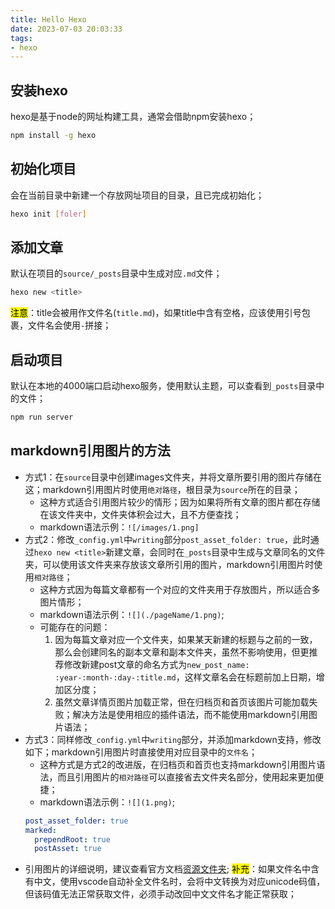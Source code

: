 ```yaml
---
title: Hello Hexo
date: 2023-07-03 20:03:33
tags:
- hexo
---
```

## 安装hexo
hexo是基于node的网址构建工具，通常会借助npm安装hexo；
```bash
npm install -g hexo
```

## 初始化项目
会在当前目录中新建一个存放网址项目的目录，且已完成初始化；
```bash
hexo init [foler]
```

## 添加文章
默认在项目的`source/_posts`目录中生成对应`.md`文件；
```bash
hexo new <title>
```
<mark>注意</mark>：title会被用作文件名(`title.md`)，如果title中含有空格，应该使用引号包裹，文件名会使用`-`拼接；

## 启动项目
默认在本地的4000端口启动hexo服务，使用默认主题，可以查看到`_posts`目录中的文件；
```bash
npm run server
```

## markdown引用图片的方法
- 方式1：在`source`目录中创建images文件夹，并将文章所要引用的图片存储在这；markdown引用图片时使用`绝对路径`，根目录为`source`所在的目录；
  - 这种方式适合引用图片较少的情形；因为如果将所有文章的图片都在存储在该文件夹中，文件夹体积会过大，且不方便查找；
  - markdown语法示例：`![/images/1.png]`
- 方式2：修改`_config.yml`中`writing`部分`post_asset_folder: true`，此时通过`hexo new <title>`新建文章，会同时在`_posts`目录中生成与文章同名的文件夹，可以使用该文件夹来存放该文章所引用的图片，markdown引用图片时使用`相对路径`；
  - 这种方式因为每篇文章都有一个对应的文件夹用于存放图片，所以适合多图片情形；
  - markdown语法示例：`![](./pageName/1.png)`;
  - 可能存在的问题：
    1. 因为每篇文章对应一个文件夹，如果某天新建的标题与之前的一致，那么会创建同名的副本文章和副本文件夹，虽然不影响使用，但更推荐修改新建post文章的命名方式为`new_post_name: :year-:month-:day-:title.md`，这样文章名会在标题前加上日期，增加区分度；
    2. 虽然文章详情页图片加载正常，但在归档页和首页该图片可能加载失败；解决方法是使用相应的插件语法，而不能使用markdown引用图片语法；
- 方式3：同样修改`_config.yml`中`writing`部分，并添加markdown支持，修改如下；markdown引用图片时直接使用对应目录中的`文件名`；
  - 这种方式是方式2的改进版，在归档页和首页也支持markdown引用图片语法，而且引用图片的`相对路径`可以直接省去文件夹名部分，使用起来更加便捷；
  - markdown语法示例：`![](1.png)`;
  ```yml
  post_asset_folder: true
  marked:
    prependRoot: true
    postAsset: true
  ```
- 引用图片的详细说明，建议查看官方文档[资源文件夹](https://hexo.io/zh-cn/docs/asset-folders);
<mark>补充</mark>：如果文件名中含有中文，使用vscode自动补全文件名时，会将中文转换为对应unicode码值，但该码值无法正常获取文件，必须手动改回中文文件名才能正常获取；
